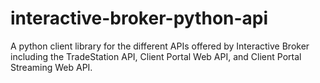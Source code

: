 # interactive-broker-python-api
A python client library for the different APIs offered by Interactive Broker including the TradeStation API, Client Portal Web API, and Client Portal Streaming Web API.
